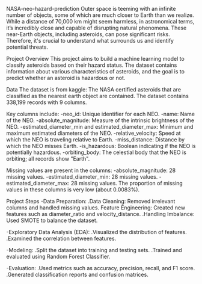 NASA-neo-hazard-prediction
Outer space is teeming with an infinite number of objects, some of which are much closer to Earth than we realize. While a distance of 70,000 km might seem harmless, in astronomical terms, it’s incredibly close and capable of disrupting natural phenomena. These near-Earth objects, including asteroids, can pose significant risks. Therefore, it's crucial to understand what surrounds us and identify potential threats.

Project Overview
This project aims to build a machine learning model to classify asteroids based on their hazard status. The dataset contains information about various characteristics of asteroids, and the goal is to predict whether an asteroid is hazardous or not.

Data
The dataset is from kaggle: The NASA certified asteroids that are classified as the nearest earth object are contained.
The dataset contains 338,199 records with 9 columns.

Key columns include:
-neo_id: Unique identifier for each NEO.
-name: Name of the NEO.
-absolute_magnitude: Measure of the intrinsic brightness of the NEO.
-estimated_diameter_min and estimated_diameter_max: Minimum and maximum estimated diameters of the NEO.
-relative_velocity: Speed at which the NEO is traveling relative to Earth.
-miss_distance: Distance by which the NEO misses Earth.
-is_hazardous: Boolean indicating if the NEO is potentially hazardous.
-orbiting_body: The celestial body that the NEO is orbiting; all records show "Earth".  

Missing values are present in the columns:
-absolute_magnitude: 28 missing values.
-estimated_diameter_min: 28 missing values.
-estimated_diameter_max: 28 missing values.
The proportion of missing values in these columns is very low (about 0.0083%).



Project Steps
-Data Preparation:
.Data Cleaning: Removed irrelevant columns and handled missing values.
Feature Engineering: Created new features such as diameter_ratio and velocity_distance.
.Handling Imbalance: Used SMOTE to balance the dataset.

-Exploratory Data Analysis (EDA):
.Visualized the distribution of features.
.Examined the correlation between features.

-Modeling:
.Split the dataset into training and testing sets.
.Trained and evaluated using Random Forest Classifier.

-Evaluation:
.Used metrics such as accuracy, precision, recall, and F1 score.
.Generated classification reports and confusion matrices.

